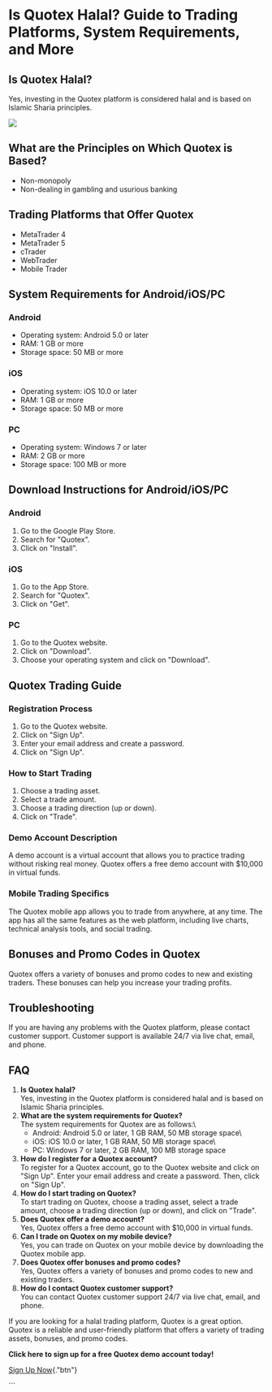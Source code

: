 # Is Quotex Halal? Guide to Trading Platforms, System Requirements, and More

## Is Quotex Halal?

Yes, investing in the Quotex platform is considered halal and is based
on Islamic Sharia principles.

[![](https://static.quotex.io/files/4_en/300_250.jpg)](https://traff.sbs/brokerqxlid)

## What are the Principles on Which Quotex is Based?

-   Non-monopoly
-   Non-dealing in gambling and usurious banking

## Trading Platforms that Offer Quotex

-   MetaTrader 4
-   MetaTrader 5
-   cTrader
-   WebTrader
-   Mobile Trader

## System Requirements for Android/iOS/PC

### Android

-   Operating system: Android 5.0 or later
-   RAM: 1 GB or more
-   Storage space: 50 MB or more

### iOS

-   Operating system: iOS 10.0 or later
-   RAM: 1 GB or more
-   Storage space: 50 MB or more

### PC

-   Operating system: Windows 7 or later
-   RAM: 2 GB or more
-   Storage space: 100 MB or more

## Download Instructions for Android/iOS/PC

### Android

1.  Go to the Google Play Store.
2.  Search for "Quotex".
3.  Click on "Install".

### iOS

1.  Go to the App Store.
2.  Search for "Quotex".
3.  Click on "Get".

### PC

1.  Go to the Quotex website.
2.  Click on "Download".
3.  Choose your operating system and click on "Download".

## Quotex Trading Guide

### Registration Process

1.  Go to the Quotex website.
2.  Click on "Sign Up".
3.  Enter your email address and create a password.
4.  Click on "Sign Up".

### How to Start Trading

1.  Choose a trading asset.
2.  Select a trade amount.
3.  Choose a trading direction (up or down).
4.  Click on "Trade".

### Demo Account Description

A demo account is a virtual account that allows you to practice trading
without risking real money. Quotex offers a free demo account with
\$10,000 in virtual funds.

### Mobile Trading Specifics

The Quotex mobile app allows you to trade from anywhere, at any time.
The app has all the same features as the web platform, including live
charts, technical analysis tools, and social trading.

## Bonuses and Promo Codes in Quotex

Quotex offers a variety of bonuses and promo codes to new and existing
traders. These bonuses can help you increase your trading profits.

## Troubleshooting

If you are having any problems with the Quotex platform, please contact
customer support. Customer support is available 24/7 via live chat,
email, and phone.

## FAQ

1.  **Is Quotex halal?**\
    Yes, investing in the Quotex platform is considered halal and is
    based on Islamic Sharia principles.
2.  **What are the system requirements for Quotex?**\
    The system requirements for Quotex are as follows:\
    - Android: Android 5.0 or later, 1 GB RAM, 50 MB storage space\
    - iOS: iOS 10.0 or later, 1 GB RAM, 50 MB storage space\
    - PC: Windows 7 or later, 2 GB RAM, 100 MB storage space
3.  **How do I register for a Quotex account?**\
    To register for a Quotex account, go to the Quotex website and click
    on "Sign Up". Enter your email address and create a password.
    Then, click on "Sign Up".
4.  **How do I start trading on Quotex?**\
    To start trading on Quotex, choose a trading asset, select a trade
    amount, choose a trading direction (up or down), and click on
    "Trade".
5.  **Does Quotex offer a demo account?**\
    Yes, Quotex offers a free demo account with \$10,000 in virtual
    funds.
6.  **Can I trade on Quotex on my mobile device?**\
    Yes, you can trade on Quotex on your mobile device by downloading
    the Quotex mobile app.
7.  **Does Quotex offer bonuses and promo codes?**\
    Yes, Quotex offers a variety of bonuses and promo codes to new and
    existing traders.
8.  **How do I contact Quotex customer support?**\
    You can contact Quotex customer support 24/7 via live chat, email,
    and phone.

If you are looking for a halal trading platform, Quotex is a great
option. Quotex is a reliable and user-friendly platform that offers a
variety of trading assets, bonuses, and promo codes.

**Click here to sign up for a free Quotex demo account today!**

[Sign Up
Now](\%22https://broker-qx.pro/sign-up/?lid=1102511\%22){."btn"}

\`\`\`

